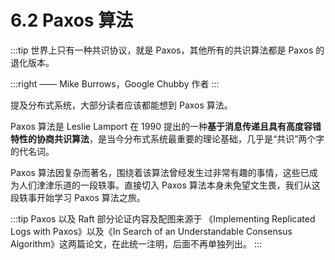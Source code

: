 # 6.2 Paxos 算法

:::tip <a/>
世界上只有一种共识协议，就是 Paxos，其他所有的共识算法都是 Paxos 的退化版本。

:::right
—— Mike Burrows，Google Chubby 作者
:::

提及分布式系统，大部分读者应该都能想到 Paxos 算法。

Paxos 算法是 Leslie Lamport 在 1990 提出的一种**基于消息传递且具有高度容错特性的协商共识算法**，是当今分布式系统最重要的理论基础，几乎是“共识”两个字的代名词。

Paxos 算法因复杂而著名，围绕着该算法曾经发生过非常有趣的事情，这些已成为人们津津乐道的一段轶事。直接切入 Paxos 算法本身未免望文生畏，我们从这段轶事开始学习 Paxos 算法之旅。

:::tip <a/>
Paxos 以及 Raft 部分论证内容及配图来源于 《Implementing Replicated Logs with Paxos》以及《In Search of an Understandable Consensus Algorithm》这两篇论文，在此统一注明，后面不再单独列出。
:::
